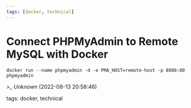 ```yaml
---
tags: [docker, technical]
---
```


# Connect PHPMyAdmin to Remote MySQL with Docker

```  
docker run --name phpmyadmin -d -e PMA_HOST=remote-host -p 8080:80 phpmyadmin  
```

*>_ Unknown* (2022-08-13 20:58:46)

tags: docker, technical

